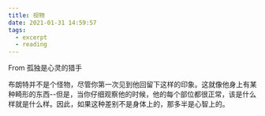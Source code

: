 ```yaml
---
title: 视物
date: 2021-01-31 14:59:57
tags:
  - excerpt
  - reading
---
```


From 孤独是心灵的猎手

布朗特并不是个怪物，尽管你第一次见到他回留下这样的印象。这就像他身上有某种畸形的东西--但是，当你仔细观察他的时候，他的每个部位都很正常，该是什么样就是什么样。因此，如果这种差别不是身体上的，那多半是心智上的。
